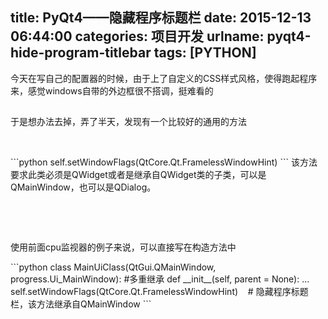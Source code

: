 title: PyQt4——隐藏程序标题栏
date: 2015-12-13 06:44:00
categories: 项目开发
urlname: pyqt4-hide-program-titlebar
tags: [PYTHON]
---
<p>
	今天在写自己的配置器的时候，由于上了自定义的CSS样式风格，使得跑起程序来，<span style="line-height:1.5;">感觉windows自带的外边框很不搭调，挺难看的</span> 
</p>
<p>
	<span style="line-height:1.5;"><img src="/images/tp_old/image/20151213/20151213144444_79528.jpg" alt="" /><br />
</span> 
</p>
<p>
	于是想办法去掉，弄了半天，发现有一个比较好的通用的方法<!--more-->
</p>
<p>
	<br />
</p>
```python
self.setWindowFlags(QtCore.Qt.FramelessWindowHint)
```
该方法要求此类必须是QWidget或者是继承自QWidget类的子类，可以是QMainWindow，也可以是QDialog。
<p>
	<br />
</p>
<p>
	<br />
</p>
<p>
	使用前面cpu监视器的例子来说，可以直接写在构造方法中
</p>
```python
class MainUiClass(QtGui.QMainWindow, progress.Ui_MainWindow):       #多重继承
    def __init__(self, parent = None):
        ...
        self.setWindowFlags(QtCore.Qt.FramelessWindowHint)&nbsp;&nbsp;&nbsp;&nbsp;# 隐藏程序标题栏，该方法继承自QMainWindow
```
<p>
	<br />
</p>